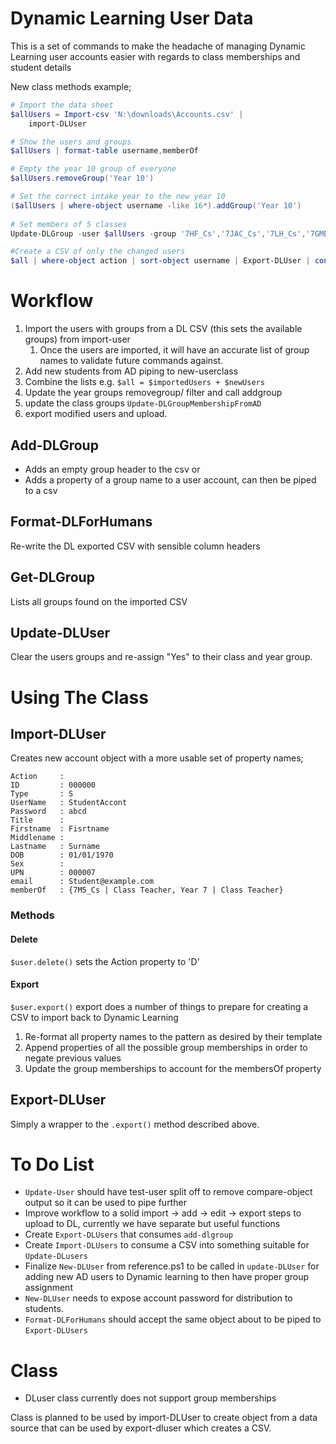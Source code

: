 # Dynamic Learning User Data
This is a set of commands to make the headache of managing Dynamic Learning user accounts easier with regards to class memberships and student details

New class methods example;

``` powershell
# Import the data sheet
$allUsers = Import-csv 'N:\downloads\Accounts.csv' |
    import-DLUser

# Show the users and groups
$allUsers | format-table username,memberOf

# Empty the year 10 group of everyone
$allUsers.removeGroup('Year 10')

# Set the correct intake year to the new year 10
($allUsers | where-object username -like 16*).addGroup('Year 10')
    
# Set members of 5 classes
Update-DLGroup -user $allUsers -group '7HF_Cs','7JAC_Cs','7LH_Cs','7GMB_Cs','7CW_Cs'

#Create a CSV of only the changed users
$all | where-object action | sort-object username | Export-DLUser | convertto-csv -NoTypeInformation | Set-Content Account_to_update.csv
```

# Workflow

1. Import the users with groups from a DL CSV (this sets the available groups) from import-user
   1. Once the users are imported, it will have an accurate list of group names to validate future commands against.
2. Add new students from AD piping to new-userclass
3. Combine the lists e.g. `$all = $importedUsers + $newUsers`
4. Update the year groups removegroup/ filter and call addgroup
5. update the class groups `Update-DLGroupMembershipFromAD`
6. export modified users and upload.

## Add-DLGroup
* Adds an empty group header to the csv
or
* Adds a property of a group name to a user account, can then be piped to a csv

## Format-DLForHumans
Re-write the DL exported CSV with sensible column headers

## Get-DLGroup
Lists all groups found on the imported CSV

## Update-DLUser
Clear the users groups and re-assign "Yes" to their class and year group.

# Using The Class
## Import-DLUser
Creates new account object with a more usable set of property names;

```
Action     :
ID         : 000000
Type       : S
UserName   : StudentAccont
Password   : abcd
Title      :
Firstname  : Fisrtname
Middlename :
Lastname   : Surname
DOB        : 01/01/1970
Sex        :
UPN        : 000007
email      : Student@example.com
memberOf   : {7M5_Cs | Class Teacher, Year 7 | Class Teacher}
```

### Methods
#### Delete
`$user.delete()` sets the Action property to 'D'
#### Export
`$user.export()` export does a number of things to prepare for creating a CSV to import back to Dynamic Learning

1. Re-format all property names to the pattern as desired by their template
2. Append properties of all the possible group memberships in order to negate previous values
3. Update the group memberships to account for the membersOf property

## Export-DLUser
Simply a wrapper to the `.export()` method described above.

# To Do List

* `Update-User` should have test-user split off to remove compare-object output so it can be used to pipe further
* Improve workflow to a solid import -> add -> edit -> export steps to upload to DL, currently we have separate but useful functions
* Create `Export-DLUsers` that consumes `add-dlgroup`
* Create `Import-DLUsers` to consume a CSV into something suitable for `Update-DLusers`
* Finalize `New-DLUser` from reference.ps1 to be called in `update-DLUser` for adding new AD users to Dynamic learning to then have proper group assignment
* `New-DLUser` needs to expose account password for distribution to students.
* `Format-DLForHumans` should accept the same object about to be piped to `Export-DLUsers`

# Class
* DLuser class currently does not support group memberships

Class is planned to be used by import-DLUser to create object from a data source that can be used by export-dluser which creates a CSV.

